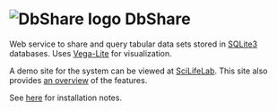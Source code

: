 # ![DbShare logo](https://raw.githubusercontent.com/pekrau/DbShare/master/dbshare/static/logo32.png) DbShare

Web service to share and query tabular data sets stored in
[SQLite3](https://www.sqlite.org/) databases.
Uses [Vega-Lite](https://vega.github.io/vega-lite/) for visualization.

A demo site for the system can be viewed at
[SciLifeLab](https://dbshare.scilifelab.se/). This site also provides
[an overview](https://dbshare.scilifelab.se/about/doc/overview) of the
features.

See [here](https://github.com/pekrau/DbShare/tree/master/install) for
installation notes.
